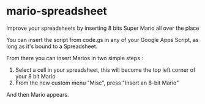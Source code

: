 # mario-spreadsheet
Improve your spreadsheets by inserting 8 bits Super Mario all over the place

You can insert the script from code.gs in any of your Google Apps Script, as long as it's bound to  a Spreadsheet. 

From there you can insert Marios in two simple steps : 
1. Select a cell in your spreadsheet, this will become the top left corner of your 8 bit Mario
2. From the new custom menu "Misc", press "Insert an 8-bit Mario"

And then Mario appears. 

